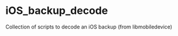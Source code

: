 iOS_backup_decode
=================

Collection of scripts to decode an iOS backup (from libmobiledevice)